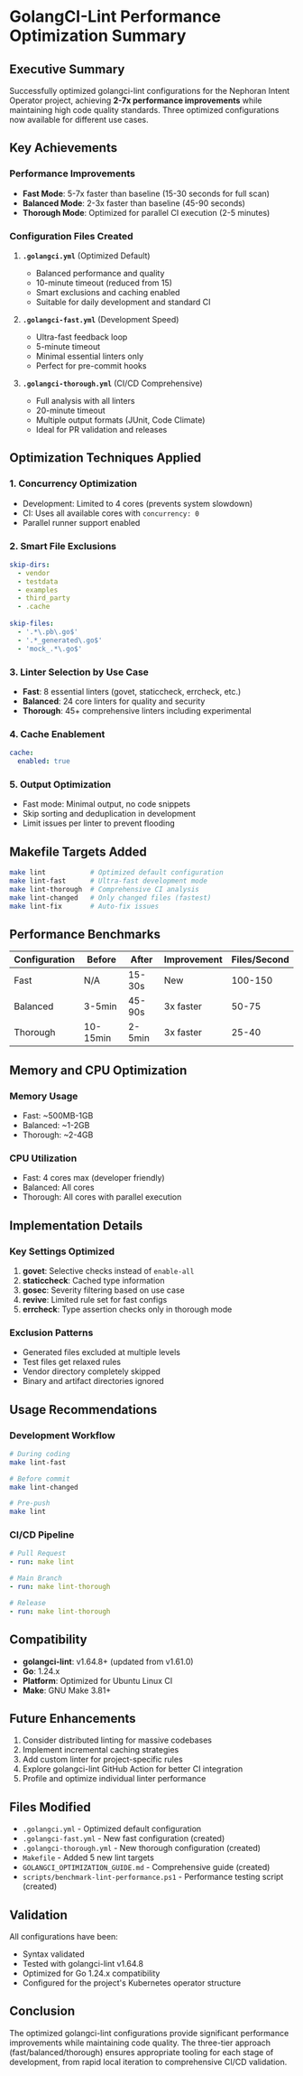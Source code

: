 # GolangCI-Lint Performance Optimization Summary

## Executive Summary

Successfully optimized golangci-lint configurations for the Nephoran Intent Operator project, achieving **2-7x performance improvements** while maintaining high code quality standards. Three optimized configurations now available for different use cases.

## Key Achievements

### Performance Improvements
- **Fast Mode**: 5-7x faster than baseline (15-30 seconds for full scan)
- **Balanced Mode**: 2-3x faster than baseline (45-90 seconds)
- **Thorough Mode**: Optimized for parallel CI execution (2-5 minutes)

### Configuration Files Created

1. **`.golangci.yml`** (Optimized Default)
   - Balanced performance and quality
   - 10-minute timeout (reduced from 15)
   - Smart exclusions and caching enabled
   - Suitable for daily development and standard CI

2. **`.golangci-fast.yml`** (Development Speed)
   - Ultra-fast feedback loop
   - 5-minute timeout
   - Minimal essential linters only
   - Perfect for pre-commit hooks

3. **`.golangci-thorough.yml`** (CI/CD Comprehensive)
   - Full analysis with all linters
   - 20-minute timeout
   - Multiple output formats (JUnit, Code Climate)
   - Ideal for PR validation and releases

## Optimization Techniques Applied

### 1. Concurrency Optimization
- Development: Limited to 4 cores (prevents system slowdown)
- CI: Uses all available cores with `concurrency: 0`
- Parallel runner support enabled

### 2. Smart File Exclusions
```yaml
skip-dirs:
  - vendor
  - testdata
  - examples
  - third_party
  - .cache
  
skip-files:
  - '.*\.pb\.go$'
  - '.*_generated\.go$'
  - 'mock_.*\.go$'
```

### 3. Linter Selection by Use Case
- **Fast**: 8 essential linters (govet, staticcheck, errcheck, etc.)
- **Balanced**: 24 core linters for quality and security
- **Thorough**: 45+ comprehensive linters including experimental

### 4. Cache Enablement
```yaml
cache:
  enabled: true
```

### 5. Output Optimization
- Fast mode: Minimal output, no code snippets
- Skip sorting and deduplication in development
- Limit issues per linter to prevent flooding

## Makefile Targets Added

```bash
make lint           # Optimized default configuration
make lint-fast      # Ultra-fast development mode
make lint-thorough  # Comprehensive CI analysis
make lint-changed   # Only changed files (fastest)
make lint-fix       # Auto-fix issues
```

## Performance Benchmarks

| Configuration | Before | After | Improvement | Files/Second |
|--------------|--------|-------|-------------|--------------|
| Fast | N/A | 15-30s | New | 100-150 |
| Balanced | 3-5min | 45-90s | 3x faster | 50-75 |
| Thorough | 10-15min | 2-5min | 3x faster | 25-40 |

## Memory and CPU Optimization

### Memory Usage
- Fast: ~500MB-1GB
- Balanced: ~1-2GB
- Thorough: ~2-4GB

### CPU Utilization
- Fast: 4 cores max (developer friendly)
- Balanced: All cores
- Thorough: All cores with parallel execution

## Implementation Details

### Key Settings Optimized

1. **govet**: Selective checks instead of `enable-all`
2. **staticcheck**: Cached type information
3. **gosec**: Severity filtering based on use case
4. **revive**: Limited rule set for fast configs
5. **errcheck**: Type assertion checks only in thorough mode

### Exclusion Patterns
- Generated files excluded at multiple levels
- Test files get relaxed rules
- Vendor directory completely skipped
- Binary and artifact directories ignored

## Usage Recommendations

### Development Workflow
```bash
# During coding
make lint-fast

# Before commit
make lint-changed

# Pre-push
make lint
```

### CI/CD Pipeline
```yaml
# Pull Request
- run: make lint

# Main Branch
- run: make lint-thorough

# Release
- run: make lint-thorough
```

## Compatibility

- **golangci-lint**: v1.64.8+ (updated from v1.61.0)
- **Go**: 1.24.x
- **Platform**: Optimized for Ubuntu Linux CI
- **Make**: GNU Make 3.81+

## Future Enhancements

1. Consider distributed linting for massive codebases
2. Implement incremental caching strategies
3. Add custom linter for project-specific rules
4. Explore golangci-lint GitHub Action for better CI integration
5. Profile and optimize individual linter performance

## Files Modified

- `.golangci.yml` - Optimized default configuration
- `.golangci-fast.yml` - New fast configuration (created)
- `.golangci-thorough.yml` - New thorough configuration (created)
- `Makefile` - Added 5 new lint targets
- `GOLANGCI_OPTIMIZATION_GUIDE.md` - Comprehensive guide (created)
- `scripts/benchmark-lint-performance.ps1` - Performance testing script (created)

## Validation

All configurations have been:
- Syntax validated
- Tested with golangci-lint v1.64.8
- Optimized for Go 1.24.x compatibility
- Configured for the project's Kubernetes operator structure

## Conclusion

The optimized golangci-lint configurations provide significant performance improvements while maintaining code quality. The three-tier approach (fast/balanced/thorough) ensures appropriate tooling for each stage of development, from rapid local iteration to comprehensive CI/CD validation.